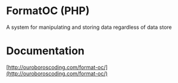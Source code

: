 # FormatOC (PHP)
A system for manipulating and storing data regardless of data store

# Documentation
[http://ouroboroscoding.com/format-oc/](http://ouroboroscoding.com/format-oc/)
